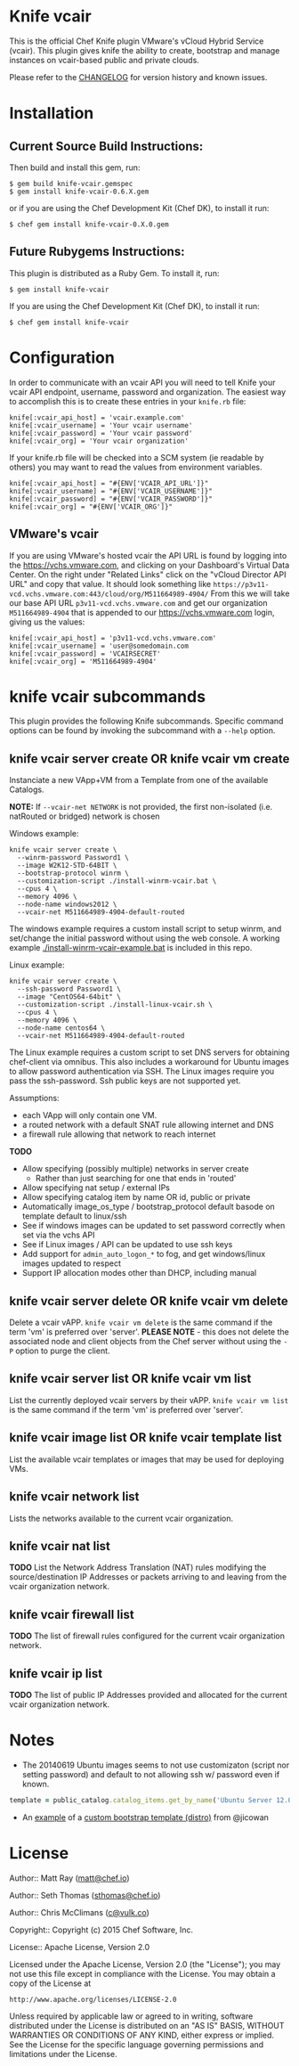 Knife vcair
===============

This is the official Chef Knife plugin VMware's vCloud Hybrid Service (vcair). This plugin gives knife the ability to create, bootstrap and manage instances on vcair-based public and private clouds.

Please refer to the [CHANGELOG](CHANGELOG.md) for version history and known issues.

# Installation #

## Current Source Build Instructions: ##

Then build and install this gem, run:

    $ gem build knife-vcair.gemspec
    $ gem install knife-vcair-0.6.X.gem

or if you are using the Chef Development Kit (Chef DK), to install it run:

    $ chef gem install knife-vcair-0.X.0.gem

## Future Rubygems Instructions: ##

This plugin is distributed as a Ruby Gem. To install it, run:

    $ gem install knife-vcair

If you are using the Chef Development Kit (Chef DK), to install it run:

    $ chef gem install knife-vcair

# Configuration #

In order to communicate with an vcair API you will need to tell Knife
your vcair API endpoint, username, password and organization. The
easiest way to accomplish this is to create these entries in your
`knife.rb` file:

    knife[:vcair_api_host] = 'vcair.example.com'
    knife[:vcair_username] = 'Your vcair username'
    knife[:vcair_password] = 'Your vcair password'
    knife[:vcair_org] = 'Your vcair organization'

If your knife.rb file will be checked into a SCM system (ie readable
by others) you may want to read the values from environment variables.

    knife[:vcair_api_host] = "#{ENV['VCAIR_API_URL']}"
    knife[:vcair_username] = "#{ENV['VCAIR_USERNAME']}"
    knife[:vcair_password] = "#{ENV['VCAIR_PASSWORD']}"
    knife[:vcair_org] = "#{ENV['VCAIR_ORG']}"

## VMware's vcair ##

If you are using VMware's hosted vcair the API URL is found by logging
into the https://vchs.vmware.com, and clicking on your Dashboard's
Virtual Data Center. On the right under "Related Links" click on the
"vCloud Director API URL" and copy that value. It should look
something like
`https://p3v11-vcd.vchs.vmware.com:443/cloud/org/M511664989-4904/`
From this we will take our base API URL `p3v11-vcd.vchs.vmware.com`
and get our organization `M511664989-4904` that is appended to our
https://vchs.vmware.com login, giving us the values:

    knife[:vcair_api_host] = 'p3v11-vcd.vchs.vmware.com'
    knife[:vcair_username] = 'user@somedomain.com
    knife[:vcair_password] = 'VCAIRSECRET'
    knife[:vcair_org] = 'M511664989-4904'

# knife vcair subcommands #

This plugin provides the following Knife subcommands. Specific command
options can be found by invoking the subcommand with a `--help`
option.

## knife vcair server create OR knife vcair vm create ##

Instanciate a new VApp+VM from a Template from one of the available Catalogs.

**NOTE:** If `--vcair-net NETWORK` is not provided, the first non-isolated (i.e. natRouted or bridged) network is chosen

Windows example:
```
knife vcair server create \
  --winrm-password Password1 \
  --image W2K12-STD-64BIT \
  --bootstrap-protocol winrm \
  --customization-script ./install-winrm-vcair.bat \
  --cpus 4 \
  --memory 4096 \
  --node-name windows2012 \
  --vcair-net M511664989-4904-default-routed
```

The windows example requires a custom install script to setup winrm,
and set/change the initial password without using the web console.  A
working example
[./install-winrm-vcair-example.bat](https://github.com/vulk/knife-vcair/blob/server-create/install-winrm-vcair-example.bat)
is included in this repo.


Linux example:
```
knife vcair server create \
  --ssh-password Password1 \
  --image "CentOS64-64bit" \
  --customization-script ./install-linux-vcair.sh \
  --cpus 4 \
  --memory 4096 \
  --node-name centos64 \
  --vcair-net M511664989-4904-default-routed
```

The Linux example requires a custom script to set DNS servers for obtaining chef-client via omnibus.
This also includes a workaround for Ubuntu images to allow password authentication via SSH.
The Linux images require you pass the ssh-password. Ssh public keys
are not supported yet.

Assumptions:
 * each VApp will only contain one VM.
 * a routed network with a default SNAT rule allowing internet and DNS
 * a firewall rule allowing that network to reach internet

**TODO**
 * Allow specifying (possibly multiple) networks in server create
   - Rather than just searching for one that ends in 'routed'
 * Allow specifying nat setup / external IPs
 * Allow specifying catalog item by name OR id, public or private
 * Automatically image_os_type / bootstrap_protocol default basode on template default to linux/ssh
 * See if windows images can be updated to set password correctly when set via the vchs API
 * See if Linux images / API can be updated to use ssh keys
 * Add support for `admin_auto_logon_*` to fog, and get windows/linux images updated to respect
 * Support IP allocation modes other than DHCP, including manual

## knife vcair server delete OR knife vcair vm delete ##

Delete a vcair vAPP. `knife vcair vm delete` is the same command if
the term 'vm' is preferred over 'server'. **PLEASE NOTE** - this does
not delete the associated node and client objects from the Chef server
without using the `-P` option to purge the client.

## knife vcair server list OR knife vcair vm list ##

List the currently deployed vcair servers by their vAPP. `knife vcair vm list` is the same command if the term 'vm' is preferred over 'server'.

## knife vcair image list OR knife vcair template list ##

List the available vcair templates or images that may be used for deploying VMs.

## knife vcair network list ##

Lists the networks available to the current vcair organization.

## knife vcair nat list ##

**TODO** List the Network Address Translation (NAT) rules modifying the source/destination IP Addresses or packets arriving to and leaving from the vcair organization network.

## knife vcair firewall list ##

**TODO** The list of firewall rules configured for the current vcair organization network.

## knife vcair ip list ##

**TODO** The list of public IP Addresses provided and allocated for the current vcair organization network.


# Notes #

* The 20140619 Ubuntu images seems to not use customizaton (script nor setting password) and default to not allowing ssh w/ password even if known.

```ruby
template = public_catalog.catalog_items.get_by_name('Ubuntu Server 12.04 LTS (amd64 20140619)'
```

* An [example](https://gist.github.com/jicowan/e19fcbea08a9c6e2b1b6) of a [custom bootstrap template (distro)](https://docs.chef.io/knife_bootstrap.html#custom-templates) from @jicowan

# License #

Author:: Matt Ray (<matt@chef.io>)

Author:: Seth Thomas (<sthomas@chef.io>)

Author:: Chris McClimans (<c@vulk.co>)

Copyright:: Copyright (c) 2015 Chef Software, Inc.

License:: Apache License, Version 2.0

Licensed under the Apache License, Version 2.0 (the "License");
you may not use this file except in compliance with the License.
You may obtain a copy of the License at

    http://www.apache.org/licenses/LICENSE-2.0

Unless required by applicable law or agreed to in writing, software
distributed under the License is distributed on an "AS IS" BASIS,
WITHOUT WARRANTIES OR CONDITIONS OF ANY KIND, either express or implied.
See the License for the specific language governing permissions and
limitations under the License.
